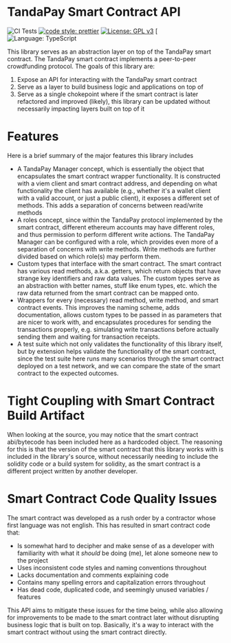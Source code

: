 # TandaPay Smart Contract API

![CI Tests](https://github.com/kncos/tandapay-smart-contract-api/actions/workflows/ci.yml/badge.svg) [![code style: prettier](https://img.shields.io/badge/code_style-prettier-ff69b4.svg?style=flat-square)](https://github.com/prettier/prettier) [![License: GPL v3](https://img.shields.io/badge/License-GPLv3-blue.svg)](https://www.gnu.org/licenses/gpl-3.0) [![Language: TypeScript](https://img.shields.io/github/languages/top/kncos/tandapay-smart-contract-api)

This library serves as an abstraction layer on top of the TandaPay smart contract. The TandaPay smart contract implements a peer-to-peer crowdfunding protocol. The goals of this library are:

1. Expose an API for interacting with the TandaPay smart contract
2. Serve as a layer to build business logic and applications on top of
3. Serve as a single chokepoint where if the smart contract is later refactored and improved (likely), this library can be updated without necessarily impacting layers built on top of it

# Features

Here is a brief summary of the major features this library includes

- A TandaPay Manager concept, which is essentially the object that encapsulates the smart contract wrapper functionality. It is constructed with a viem client and smart contract address, and depending
  on what functionality the client has available (e.g., whether it's a wallet client with a valid account, or just a public client), it exposes a different set of methods. This adds a separation of concerns
  between read/write methods
- A roles concept, since within the TandaPay protocol implemented by the smart contract, different ethereum accounts may have different roles, and thus permission to perform different write actions. The
  TandaPay Manager can be configured with a role, which provides even more of a separation of concerns with write methods. Write methods are further divided based on which role(s) may perform them.
- Custom types that interface with the smart contract. The smart contract has various read methods, a.k.a. getters, which return objects that have strange key identifiers and raw data values. The custom
  types serve as an abstraction with better names, stuff like enum types, etc. which the raw data returned from the smart contract can be mapped onto.
- Wrappers for every (necessary) read method, write method, and smart contract events. This improves the naming scheme, adds documentation, allows custom types to be passed in as parameters that are
  nicer to work with, and encapsulates procedures for sending the transactions properly, e.g. simulating write transactions before actually sending them and waiting for transaction receipts.
- A test suite which not only validates the functionality of this library itself, but by extension helps validate the functionality of the smart contract, since the test suite here runs many scenarios
  through the smart contract deployed on a test network, and we can compare the state of the smart contract to the expected outcomes.

# Tight Coupling with Smart Contract Build Artifact

When looking at the source, you may notice that the smart contract abi/bytecode has been included here as a hardcoded object. The reasoning for this is that the version of the smart contract
that this library works with is included in the library's source, without necessarily needing to include the solidity code or a build system for solidity, as the smart contract is a different
project written by another developer.

# Smart Contract Code Quality Issues

The smart contract was developed as a rush order by a contractor whose first language was not english. This has resulted in smart contract code that:

- Is somewhat hard to decipher and make sense of as a developer with familiarity with what it _should_ be doing (me), let alone someone new to the project
- Uses inconsistent code styles and naming conventions throughout
- Lacks documentation and comments explaining code
- Contains many spelling errors and capitalization errors throughout
- Has dead code, duplicated code, and seemingly unused variables / features

This API aims to mitigate these issues for the time being, while also allowing for improvements to be made to the smart contract later without disrupting business logic that is built on top.
Basically, it's a way to interact with the smart contract without using the smart contract directly.
